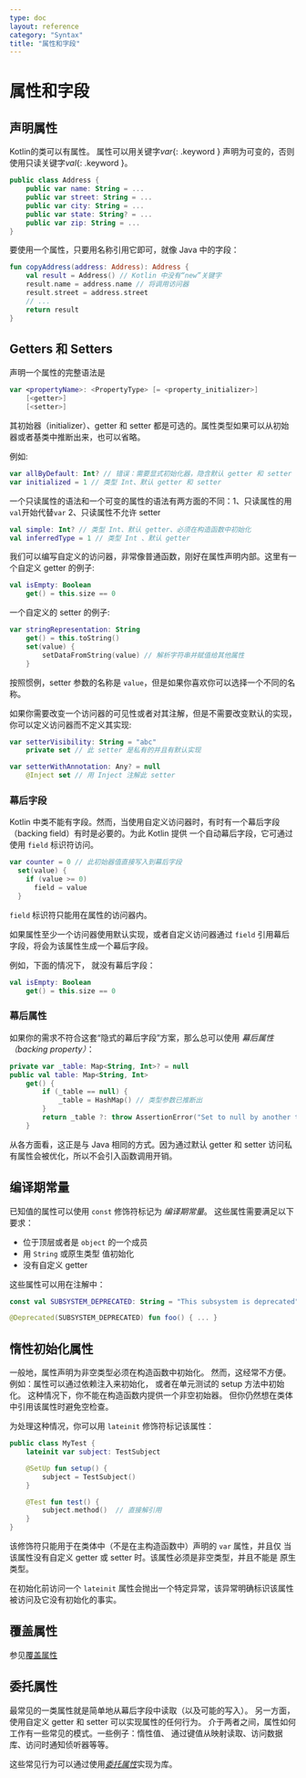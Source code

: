 ```yaml
---
type: doc
layout: reference
category: "Syntax"
title: "属性和字段"
---
```


# 属性和字段

## 声明属性

Kotlin的类可以有属性。
属性可以用关键字*var*{: .keyword } 声明为可变的，否则使用只读关键字*val*{: .keyword }。

``` kotlin
public class Address { 
    public var name: String = ...
    public var street: String = ...
    public var city: String = ...
    public var state: String? = ...
    public var zip: String = ...
}
```

要使用一个属性，只要用名称引用它即可，就像 Java 中的字段：

``` kotlin
fun copyAddress(address: Address): Address {
    val result = Address() // Kotlin 中没有“new”关键字
    result.name = address.name // 将调用访问器
    result.street = address.street
    // ...
    return result
}
```

## Getters 和 Setters

声明一个属性的完整语法是

``` kotlin
var <propertyName>: <PropertyType> [= <property_initializer>]
    [<getter>]
    [<setter>]
```

其初始器（initializer）、getter 和 setter 都是可选的。属性类型如果可以从初始器或者基类中推断出来，也可以省略。

例如:

``` kotlin
var allByDefault: Int? // 错误：需要显式初始化器，隐含默认 getter 和 setter
var initialized = 1 // 类型 Int、默认 getter 和 setter
```

一个只读属性的语法和一个可变的属性的语法有两方面的不同：1、只读属性的用 `val`开始代替`var` 2、只读属性不允许 setter

``` kotlin
val simple: Int? // 类型 Int、默认 getter、必须在构造函数中初始化
val inferredType = 1 // 类型 Int 、默认 getter
```

我们可以编写自定义的访问器，非常像普通函数，刚好在属性声明内部。这里有一个自定义 getter 的例子:

``` kotlin
val isEmpty: Boolean
    get() = this.size == 0
```

一个自定义的 setter 的例子:

``` kotlin
var stringRepresentation: String
    get() = this.toString()
    set(value) {
        setDataFromString(value) // 解析字符串并赋值给其他属性
    }
```

按照惯例，setter 参数的名称是 `value`，但是如果你喜欢你可以选择一个不同的名称。

如果你需要改变一个访问器的可见性或者对其注解，但是不需要改变默认的实现，
你可以定义访问器而不定义其实现:

``` kotlin
var setterVisibility: String = "abc"
    private set // 此 setter 是私有的并且有默认实现

var setterWithAnnotation: Any? = null
    @Inject set // 用 Inject 注解此 setter
```

### 幕后字段

Kotlin 中类不能有字段。然而，当使用自定义访问器时，有时有一个幕后字段（backing field）有时是必要的。为此 Kotlin 提供
一个自动幕后字段，它可通过使用 `field` 标识符访问。

``` kotlin
var counter = 0 // 此初始器值直接写入到幕后字段
  set(value) {
    if (value >= 0)
      field = value
  }
```

`field` 标识符只能用在属性的访问器内。

如果属性至少一个访问器使用默认实现，或者自定义访问器通过 `field` 引用幕后字段，将会为该属性生成一个幕后字段。

例如，下面的情况下， 就没有幕后字段：

``` kotlin
val isEmpty: Boolean
    get() = this.size == 0
```

### 幕后属性

如果你的需求不符合这套“隐式的幕后字段”方案，那么总可以使用 *幕后属性（backing property）*：

``` kotlin
private var _table: Map<String, Int>? = null
public val table: Map<String, Int>
    get() {
        if (_table == null) {
            _table = HashMap() // 类型参数已推断出
        }
        return _table ?: throw AssertionError("Set to null by another thread")
    }
```

从各方面看，这正是与 Java 相同的方式。因为通过默认 getter 和 setter 访问私有属性会被优化，所以不会引入函数调用开销。


## 编译期常量

已知值的属性可以使用 `const` 修饰符标记为 _编译期常量_。
这些属性需要满足以下要求：

  * 位于顶层或者是 `object` 的一个成员
  * 用 `String` 或原生类型 值初始化
  * 没有自定义 getter

这些属性可以用在注解中：

``` kotlin
const val SUBSYSTEM_DEPRECATED: String = "This subsystem is deprecated"

@Deprecated(SUBSYSTEM_DEPRECATED) fun foo() { ... }
```


## 惰性初始化属性

一般地，属性声明为非空类型必须在构造函数中初始化。
然而，这经常不方便。例如：属性可以通过依赖注入来初始化，
或者在单元测试的 setup 方法中初始化。 这种情况下，你不能在构造函数内提供一个非空初始器。
但你仍然想在类体中引用该属性时避免空检查。

为处理这种情况，你可以用 `lateinit` 修饰符标记该属性：

``` kotlin
public class MyTest {
    lateinit var subject: TestSubject

    @SetUp fun setup() {
        subject = TestSubject()
    }

    @Test fun test() {
        subject.method()  // 直接解引用
    }
}
```

该修饰符只能用于在类体中（不是在主构造函数中）声明的 `var` 属性，并且仅
当该属性没有自定义 getter 或 setter 时。该属性必须是非空类型，并且不能是
原生类型。

在初始化前访问一个 `lateinit` 属性会抛出一个特定异常，该异常明确标识该属性
被访问及它没有初始化的事实。

## 覆盖属性

参见[覆盖属性](classes.html#覆盖属性)

## 委托属性

最常见的一类属性就是简单地从幕后字段中读取（以及可能的写入）。
另一方面，使用自定义 getter 和 setter 可以实现属性的任何行为。
介于两者之间，属性如何工作有一些常见的模式。一些例子：惰性值、
通过键值从映射读取、访问数据库、访问时通知侦听器等等。

这些常见行为可以通过使用[_委托属性_](delegated-properties.html)实现为库。

